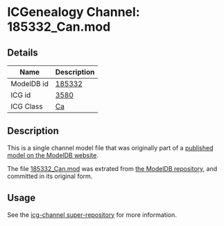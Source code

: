 # ICGenealogy Channel: 185332\_Can.mod

## Details

Name | Description
---- | -----------
ModelDB id | [185332](http://senselab.med.yale.edu/ModelDB/ShowModel.cshtml?model=185332)
ICG id | [3580](http://icg.neurotheory.ox.ac.uk/channels/3/3580)
ICG Class | [Ca](http://icg.neurotheory.ox.ac.uk/channels/3)

## Description

This is a single channel model file that was originally part of a [published model on the ModelDB website](http://senselab.med.yale.edu/mModelDB/ShowModel.cshtml?model=185332).

The file [185332\_Can.mod](185332_Can.mod) was extrated from [the ModelDB repository](http://senselab.med.yale.edu/ModelDB/ShowModel.cshtml?model=185332), and committed in its original form.

## Usage

See the [icg-channel super-repository](https://github.com/icgenealogy/icg-channels) for more information.